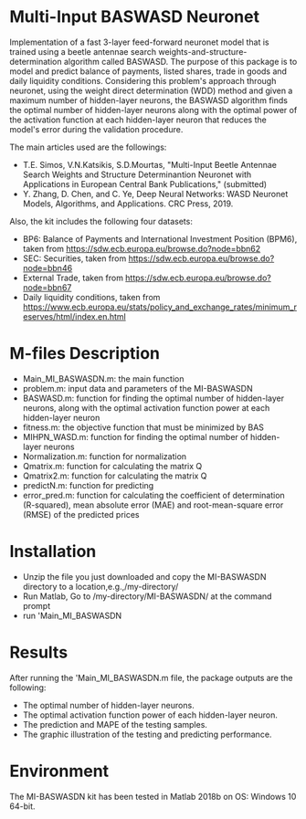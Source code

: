 # Multi-Input BASWASD Neuronet
Implementation of a fast 3-layer feed-forward neuronet model that is trained using a beetle antennae search weights-and-structure-determination algorithm called BASWASD.
The purpose of this package is to model and predict balance of payments, listed shares, trade in goods and daily liquidity conditions.
Considering this problem's approach through neuronet, using the weight direct determination (WDD) method and given a maximum number of hidden-layer neurons, the BASWASD algorithm finds the optimal number of hidden-layer neurons along with the optimal power of the activation function at each hidden-layer neuron that reduces the model's error during the validation procedure.

The main articles used are the followings:
*	T.E. Simos, V.N.Katsikis, S.D.Mourtas, "Multi-Input Beetle Antennae Search Weights and Structure Determinantion Neuronet with Applications in European Central Bank Publications," (submitted)
*	Y. Zhang, D. Chen, and C. Ye, Deep Neural Networks: WASD Neuronet Models, Algorithms, and Applications. CRC Press, 2019.

Also, the kit includes the following four datasets:
*	BP6: Balance of Payments and International Investment Position (BPM6), taken from https://sdw.ecb.europa.eu/browse.do?node=bbn62
*	SEC: Securities, taken from https://sdw.ecb.europa.eu/browse.do?node=bbn46
*	External Trade, taken from https://sdw.ecb.europa.eu/browse.do?node=bbn67
*	Daily liquidity conditions, taken from https://www.ecb.europa.eu/stats/policy_and_exchange_rates/minimum_reserves/html/index.en.html

# M-files Description
*	Main_MI_BASWASDN.m: the main function
*	problem.m: input data and parameters of the MI-BASWASDN
*	BASWASD.m: function for finding the optimal number of hidden-layer neurons, along with the optimal activation function power at each hidden-layer neuron
*	fitness.m: the objective function that must be minimized by BAS
*	MIHPN_WASD.m: function for finding the optimal number of hidden-layer neurons
*	Normalization.m: function for normalization
*	Qmatrix.m: function for calculating the matrix Q
*	Qmatrix2.m: function for calculating the matrix Q
*	predictN.m: function for predicting
*	error_pred.m: function for calculating the coefficient of determination (R-squared), mean absolute error (MAE) and root-mean-square error (RMSE) of the predicted prices

# Installation
*	Unzip the file you just downloaded and copy the MI-BASWASDN directory to a location,e.g.,/my-directory/
*	Run Matlab, Go to /my-directory/MI-BASWASDN/ at the command prompt
*	run 'Main_MI_BASWASDN

# Results
After running the 'Main_MI_BASWASDN.m file, the package outputs are the following:
*	The optimal number of hidden-layer neurons.
*	The optimal activation function power of each hidden-layer neuron.
*	The prediction and MAPE of the testing samples.
*	The graphic illustration of the testing and predicting performance.

# Environment
The MI-BASWASDN kit has been tested in Matlab 2018b on OS: Windows 10 64-bit.
